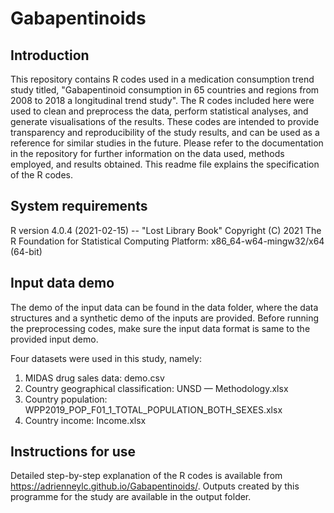 # Gabapentinoids
## Introduction
This repository contains R codes used in a medication consumption trend study titled, "Gabapentinoid consumption in 65 countries and regions from 2008 to 2018 a longitudinal trend study". The R codes included here were used to clean and preprocess the data, perform statistical analyses, and generate visualisations of the results. These codes are intended to provide transparency and reproducibility of the study results, and can be used as a reference for similar studies in the future. Please refer to the documentation in the repository for further information on the data used, methods employed, and results obtained. This readme file explains the specification of the R codes. 

## System requirements
R version 4.0.4 (2021-02-15) -- "Lost Library Book"
Copyright (C) 2021 The R Foundation for Statistical Computing
Platform: x86_64-w64-mingw32/x64 (64-bit)

## Input data demo
The demo of the input data can be found in the data folder, where the data structures and a synthetic demo of the inputs are provided. Before running the preprocessing codes, make sure the input data format is same to the provided input demo.

Four datasets were used in this study, namely:
1. MIDAS drug sales data: demo.csv
2. Country geographical classification: UNSD — Methodology.xlsx 
3. Country population: WPP2019_POP_F01_1_TOTAL_POPULATION_BOTH_SEXES.xlsx
4. Country income: Income.xlsx

## Instructions for use
Detailed step-by-step explanation of the R codes is available from https://adrienneylc.github.io/Gabapentinoids/. Outputs created by this programme for the study are available in the output folder.
